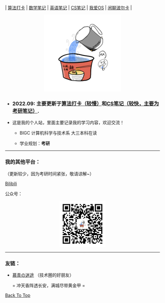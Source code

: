 <div id="top"></div>

| [算法打卡](https://alg.haohaha.cn) | [数学笔记](https://math.haohaha.cn) | [英语笔记](https://eng.haohaha.cn) | [CS笔记](https://cs.haohaha.cn) | [我爱OS](https://os.haohaha.cn) | [闲聊波尔卡](https://chat.haohaha.cn) |

<div align="center">
	<img src="./pic/haohaha.PNG" width="250px">
</div>

- ### 2022.09: 主要更新于[算法打卡（较慢）](http://alg.haohaha.cn)和[CS笔记（较快，主要为考研笔记）](http://cs.haohaha.cn).

- 这是我的个人站，里面主要记录我的学习内容，欢迎交流！

  - BIGC 计算机科学与技术系 大三本科在读

  - 学业规划：**考研**

---

### 我的其他平台：

（更新较少，因为考研时间紧张，敬请谅解~）

[Bilibili](https://space.bilibili.com/1436476753)

公众号：

<div align="center">
	<img src="./pic/QRCode.jpg" width="150px">
</div>

---

### 友链：

- [慕青の迷途](https://cecilia.cool) （技术圈的好朋友）

  = 冲天香阵透长安，满城尽带黄金甲 =





[Back To Top](#top)
